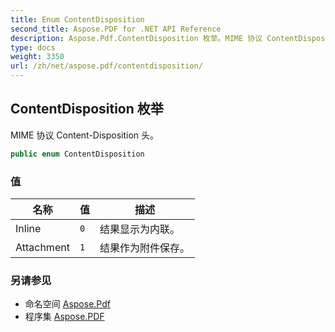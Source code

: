 ```yaml
---
title: Enum ContentDisposition
second_title: Aspose.PDF for .NET API Reference
description: Aspose.Pdf.ContentDisposition 枚举。MIME 协议 ContentDisposition 头
type: docs
weight: 3350
url: /zh/net/aspose.pdf/contentdisposition/
---
```

## ContentDisposition 枚举

MIME 协议 Content-Disposition 头。

```csharp
public enum ContentDisposition
```

### 值

| 名称 | 值 | 描述 |
| --- | --- | --- |
| Inline | `0` | 结果显示为内联。 |
| Attachment | `1` | 结果作为附件保存。 |

### 另请参见

* 命名空间 [Aspose.Pdf](../../aspose.pdf/)
* 程序集 [Aspose.PDF](../../)